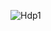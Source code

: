 ![Hdp1](https://rola.multisitio.es/img/jdr/hdp_1.png)

<span data-bg="off" data-bg="portada" data-page_n="off"></span>